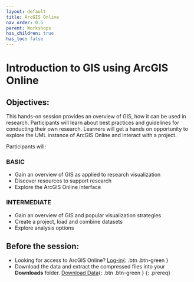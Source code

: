 ```yaml
---
layout: default
title: ArcGIS Online
nav_order: 0.5
parent: Workshops
has_children: true
has_toc: false
---
```

# Introduction to GIS using ArcGIS Online

## Objectives:

This hands-on session provides an overview of GIS, how it can be used in research. Participants will learn about best practices and guidelines for conducting their own research. Learners will get a hands on opportunity to explore the UML instance of ArcGIS Online and interact with a project.  

Participants will: 
### BASIC  
- Gain an overview of GIS as applied to research visualization  
- Discover resources to support research   
- Explore the ArcGIS Online interface  

### INTERMEDIATE  
- Gain an overview of GIS and popular visualization strategies  
- Create a project, load and combine datasets  
- Explore analysis options  


## Before the session:
- Looking for access to ArcGIS Online? [Log-in](https://univmb.maps.arcgis.com/){: .btn .btn-green }
- Download the data and extract the compressed files into your **Downloads** folder. [Download Data](https://github.com/meginwinnipeg/workshops/raw/main/content/handson/agol/data/agol_int.zip){: .btn .btn-green }
{: .prereq}
  